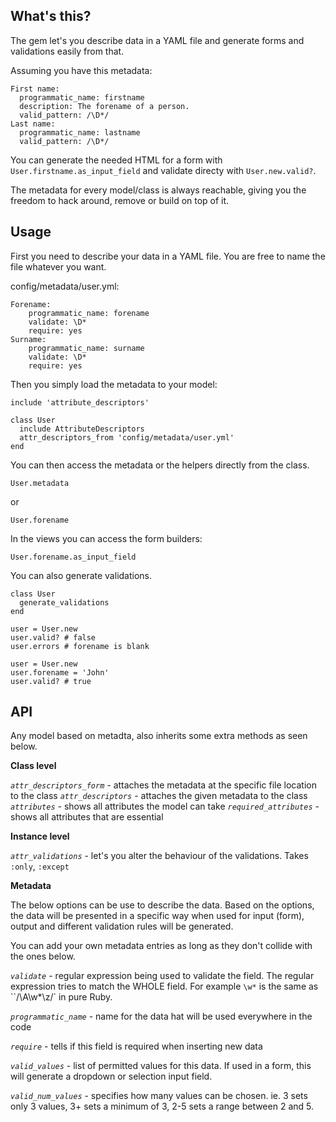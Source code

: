 What's this?
------------

The gem let's you describe data in a YAML file and generate forms and validations easily from that.


Assuming you have this metadata:

    First name:
      programmatic_name: firstname
      description: The forename of a person.
      valid_pattern: /\D*/
    Last name:
      programmatic_name: lastname
      valid_pattern: /\D*/

You can generate the needed HTML for a form with  `User.firstname.as_input_field` and validate directy with `User.new.valid?`.

The metadata for every model/class is always reachable, giving you the freedom to hack around, remove or build on top of it.



Usage
-----

First you need to describe your data in a YAML file. You are free to name the file whatever you want.

config/metadata/user.yml:

    Forename:
        programmatic_name: forename
        validate: \D*
        require: yes
    Surname:
        programmatic_name: surname
        validate: \D*
        require: yes  

Then you simply load the metadata to your model:

    include 'attribute_descriptors'

    class User
      include AttributeDescriptors
      attr_descriptors_from 'config/metadata/user.yml'
    end

You can then access the metadata or the helpers directly from the class.

    User.metadata

or

    User.forename

In the views you can access the form builders:

    User.forename.as_input_field


You can also generate validations.

    class User
      generate_validations
    end

    user = User.new
    user.valid? # false
    user.errors # forename is blank

    user = User.new
    user.forename = 'John'
    user.valid? # true


API
------------
Any model based on metadta, also inherits some extra methods as seen below.

**Class level**

*`attr_descriptors_form`* - attaches the metadata at the specific file location to the class
*`attr_descriptors`* - attaches the given metadata to the class
*`attributes`* - shows all attributes the model can take
*`required_attributes`* - shows all attributes that are essential

**Instance level**

*`attr_validations`* - let's you alter the behaviour of the validations. Takes `:only`, `:except`

**Metadata**

The below options can be use to describe the data. Based on the options, the data
will be presented in a specific way when used for input (form), output and different
validation rules will be generated.

You can add your own metadata entries as long as they don't collide with the ones below.

*`validate`* - regular expression being used to validate the field. The regular expression tries to match the WHOLE field. For example `\w*` is the same as ``/\A\w*\z/` in pure Ruby.

*`programmatic_name`* - name for the data hat will be used everywhere in the code

*`require`* - tells if this field is required when inserting new data

*`valid_values`* - list of permitted values for this data. If used in a form, this will
            generate a dropdown or selection input field.

*`valid_num_values`* - specifies how many values can be chosen. ie. 3 sets only 3 values, 3+ sets a minimum of 3, 2-5 sets a range between 2 and 5.
